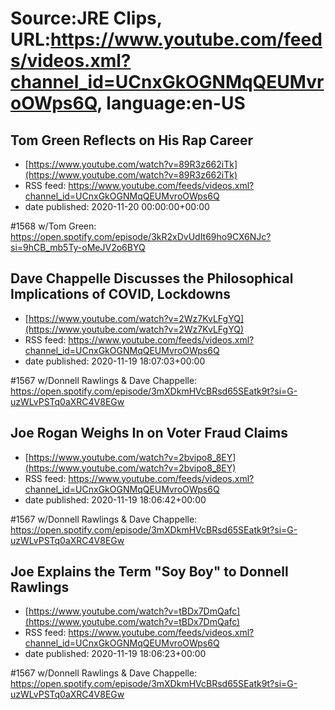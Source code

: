 # Source:JRE Clips, URL:https://www.youtube.com/feeds/videos.xml?channel_id=UCnxGkOGNMqQEUMvroOWps6Q, language:en-US

## Tom Green Reflects on His Rap Career
 - [https://www.youtube.com/watch?v=89R3z662iTk](https://www.youtube.com/watch?v=89R3z662iTk)
 - RSS feed: https://www.youtube.com/feeds/videos.xml?channel_id=UCnxGkOGNMqQEUMvroOWps6Q
 - date published: 2020-11-20 00:00:00+00:00

#1568 w/Tom Green:
https://open.spotify.com/episode/3kR2xDvUdIt69ho9CX6NJc?si=9hCB_mb5Ty-oMeJV2o6BYQ

## Dave Chappelle Discusses the Philosophical Implications of COVID, Lockdowns
 - [https://www.youtube.com/watch?v=2Wz7KvLFgYQ](https://www.youtube.com/watch?v=2Wz7KvLFgYQ)
 - RSS feed: https://www.youtube.com/feeds/videos.xml?channel_id=UCnxGkOGNMqQEUMvroOWps6Q
 - date published: 2020-11-19 18:07:03+00:00

#1567 w/Donnell Rawlings & Dave Chappelle:
https://open.spotify.com/episode/3mXDkmHVcBRsd65SEatk9t?si=G-uzWLvPSTq0aXRC4V8EGw

## Joe Rogan Weighs In on Voter Fraud Claims
 - [https://www.youtube.com/watch?v=2bvipo8_8EY](https://www.youtube.com/watch?v=2bvipo8_8EY)
 - RSS feed: https://www.youtube.com/feeds/videos.xml?channel_id=UCnxGkOGNMqQEUMvroOWps6Q
 - date published: 2020-11-19 18:06:42+00:00

#1567 w/Donnell Rawlings & Dave Chappelle:
https://open.spotify.com/episode/3mXDkmHVcBRsd65SEatk9t?si=G-uzWLvPSTq0aXRC4V8EGw

## Joe Explains the Term "Soy Boy" to Donnell Rawlings
 - [https://www.youtube.com/watch?v=tBDx7DmQafc](https://www.youtube.com/watch?v=tBDx7DmQafc)
 - RSS feed: https://www.youtube.com/feeds/videos.xml?channel_id=UCnxGkOGNMqQEUMvroOWps6Q
 - date published: 2020-11-19 18:06:23+00:00

#1567 w/Donnell Rawlings & Dave Chappelle:
https://open.spotify.com/episode/3mXDkmHVcBRsd65SEatk9t?si=G-uzWLvPSTq0aXRC4V8EGw


